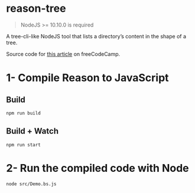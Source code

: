 # reason-tree
> NodeJS >= 10.10.0 is required

A tree-cli-like NodeJS tool that lists a directory’s content in the shape of a tree.

Source code for [this article](https://medium.freecodecamp.org/how-to-taste-reasonml-by-building-something-useful-7b1189b94637) on freeCodeCamp. 

# 1- Compile Reason to JavaScript
## Build
```
npm run build
```

## Build + Watch

```
npm run start
```


# 2- Run the compiled code with Node
```
node src/Demo.bs.js
```
